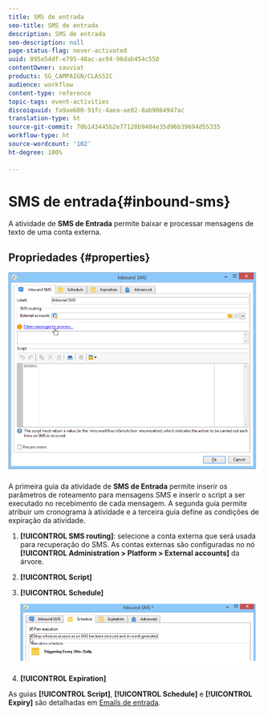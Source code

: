 ```yaml
---
title: SMS de entrada
seo-title: SMS de entrada
description: SMS de entrada
seo-description: null
page-status-flag: never-activated
uuid: 895e54df-e795-48ac-ac94-96dab454c550
contentOwner: sauviat
products: SG_CAMPAIGN/CLASSIC
audience: workflow
content-type: reference
topic-tags: event-activities
discoiquuid: fa9ae600-91fc-4aea-ae02-8ab9064947ac
translation-type: ht
source-git-commit: 70b143445b2e77128b9404e35d96b39694d55335
workflow-type: ht
source-wordcount: '102'
ht-degree: 100%

---
```



# SMS de entrada{#inbound-sms}

A atividade de **SMS de Entrada** permite baixar e processar mensagens de texto de uma conta externa.

## Propriedades {#properties}

![](assets/sms_rec_edit.png)

A primeira guia da atividade de **SMS de Entrada** permite inserir os parâmetros de roteamento para mensagens SMS e inserir o script a ser executado no recebimento de cada mensagem. A segunda guia permite atribuir um cronograma à atividade e a terceira guia define as condições de expiração da atividade.

1. **[!UICONTROL SMS routing]**: selecione a conta externa que será usada para recuperação do SMS. As contas externas são configuradas no nó **[!UICONTROL Administration > Platform > External accounts]** da árvore.
1. **[!UICONTROL Script]**
1. **[!UICONTROL Schedule]**

   ![](assets/sms_rec_edit_2.png)

1. **[!UICONTROL Expiration]**

As guias **[!UICONTROL Script]**, **[!UICONTROL Schedule]** e **[!UICONTROL Expiry]** são detalhadas em [Emails de entrada](../../workflow/using/inbound-emails.md).
